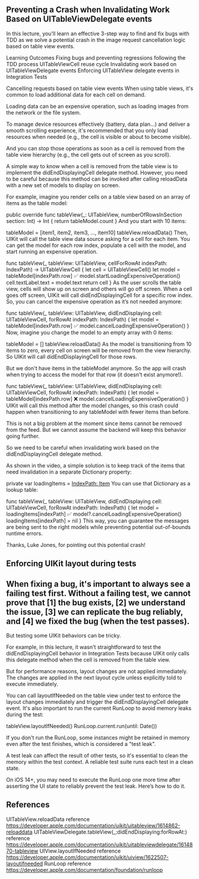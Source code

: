 
##   Preventing a Crash when Invalidating Work Based on UITableViewDelegate events


In this lecture, you'll learn an effective 3-step way to find and fix bugs with TDD as we solve a potential crash in the image request cancellation logic based on table view events.

Learning Outcomes
Fixing bugs and preventing regressions following the TDD process
UITableViewCell reuse cycle
Invalidating work based on UITableViewDelegate events
Enforcing UITableView delegate events in Integration Tests


Cancelling requests based on table view events
When using table views, it's common to load additional data for each cell on demand.

Loading data can be an expensive operation, such as loading images from the network or the file system.

To manage device resources effectively (battery, data plan...) and deliver a smooth scrolling experience, it's recommended that you only load resources when needed (e.g., the cell is visible or about to become visible).

And you can stop those operations as soon as a cell is removed from the table view hierarchy (e.g., the cell gets out of screen as you scroll).

A simple way to know when a cell is removed from the table view is to implement the didEndDisplayingCell delegate method. However, you need to be careful because this method can be invoked after calling reloadData with a new set of models to display on screen.

For example, imagine you render cells on a table view based on an array of items as the table model:

public override func tableView(_: UITableView, numberOfRowsInSection section: Int) -> Int {
  return tableModel.count
}
And you start with 10 items:

tableModel = [item1, item2, item3, …, item10]
tableView.reloadData()
Then, UIKit will call the table view data source asking for a cell for each item. You can get the model for each row index, populate a cell with the model, and start running an expensive operation.

func tableView(_ tableView: UITableView, cellForRowAt indexPath: IndexPath) -> UITableViewCell {
  let cell = UITableViewCell()
  let model = tableModel[indexPath.row] ✅
  model.startLoadingExpensiveOperation()
  cell.textLabel.text = model.text
  return cell
}
As the user scrolls the table view, cells will show up on screen and others will go off screen. When a cell goes off screen, UIKit will call didEndDisplayingCell for a specific row index. So, you can cancel the expensive operation as it’s not needed anymore:

func tableView(_ tableView: UITableView, didEndDisplaying cell: UITableViewCell, forRowAt indexPath: IndexPath) {
 let model = tableModel[indexPath.row] ✅
 model.cancelLoadingExpensiveOperation()
}
Now, imagine you change the model to an empty array with 0 items:

tableModel = []
tableView.reloadData()
As the model is transitioning from 10 items to zero, every cell on screen will be removed from the view hierarchy. So UIKit will call didEndDisplayingCell for those rows.

But we don't have items in the tableModel anymore. So the app will crash when trying to access the model for that row (it doesn't exist anymore!).

func tableView(_ tableView: UITableView, didEndDisplaying cell: UITableViewCell, forRowAt indexPath: IndexPath) {
 let model = tableModel[indexPath.row] ❌
 model.cancelLoadingExpensiveOperation()
}
UIKit will call this method after the model changes, so this crash could happen when transitioning to any tableModel with fewer items than before.

This is not a big problem at the moment since items cannot be removed from the feed. But we cannot assume the backend will keep this behavior going further.

So we need to be careful when invalidating work based on the didEndDisplayingCell delegate method.

As shown in the video, a simple solution is to keep track of the items that need invalidation in a separate Dictionary property:

private var loadingItems = [IndexPath: Item]()
You can use that Dictionary as a lookup table:

func tableView(_ tableView: UITableView, didEndDisplaying cell: UITableViewCell, forRowAt indexPath: IndexPath) {
  let model = loadingItems[indexPath] ✅
  model?.cancelLoadingExpensiveOperation()
  loadingItems[indexPath] = nil
}
This way, you can guarantee the messages are being sent to the right models while preventing potential out-of-bounds runtime errors.

Thanks, Luke Jones, for pointing out this potential crash!

## Enforcing UIKit layout during tests

## When fixing a bug, it's important to always see a failing test first. Without a failing test, we cannot prove that [1] the bug exists, [2] we understand the issue, [3] we can replicate the bug reliably, and [4] we fixed the bug (when the test passes).

But testing some UIKit behaviors can be tricky.

For example, in this lecture, it wasn't straightforward to test the didEndDisplayingCell behavior in Integration Tests because UIKit only calls this delegate method when the cell is removed from the table view.

But for performance reasons, layout changes are not applied immediately. The changes are applied in the next layout cycle unless explicitly told to execute immediately.

You can call layoutIfNeeded on the table view under test to enforce the layout changes immediately and trigger the didEndDisplayingCell delegate event. It's also important to run the current RunLoop to avoid memory leaks during the test:

tableView.layoutIfNeeded()
RunLoop.current.run(until: Date())

If you don't run the RunLoop, some instances might be retained in memory even after the test finishes, which is considered a "test leak".

A test leak can affect the result of other tests, so it's essential to clean the memory within the test context. A reliable test suite runs each test in a clean state.

On iOS 14+, you may need to execute the RunLoop one more time after asserting the UI state to reliably prevent the test leak. Here’s how to do it.

## References
UITableView.reloadData reference https://developer.apple.com/documentation/uikit/uitableview/1614862-reloaddata
UITableViewDelegate.tableView(_:didEndDisplaying:forRowAt:) reference https://developer.apple.com/documentation/uikit/uitableviewdelegate/1614870-tableview
UIView.layoutIfNeeded reference https://developer.apple.com/documentation/uikit/uiview/1622507-layoutifneeded
RunLoop reference https://developer.apple.com/documentation/foundation/runloop
